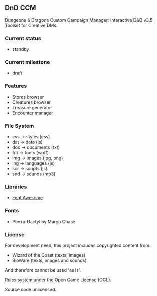 ## DnD CCM

  Dungeons & Dragons Custom Campaign Manager: Interactive D&D v3.5 Toolset for Creative DMs.

### Current status

  * standby

### Current milestone

  * draft

### Features

  * Stores browser
  * Creatures browser
  * Treasure generator
  * Encounter manager

### File System

  * css -> styles (css)
  * dat -> data (js)
  * doc -> documents (txt)
  * fnt -> fonts (woff)
  * img -> images (jpg, png)
  * lng -> languages (js)
  * scr -> scripts (js)
  * snd -> sounds (mp3)

### Libraries

  * [Font Awesome](https://fontawesome.com/)

### Fonts

  * Pterra-Dactyl by Margo Chase

### License

  For development need, this project includes copyrighted content from:

  * Wizard of the Coast (texts, images)
  * BioWare (texts, images and sounds)

  And therefore cannot be used 'as is'.

  Rules system under the Open Game License (OGL).

  Source code unlicensed.
